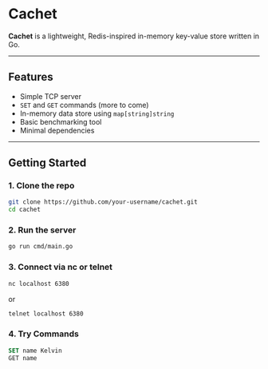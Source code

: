 #  Cachet

**Cachet** is a lightweight, Redis-inspired in-memory key-value store written in Go. 

---

##  Features

- Simple TCP server  
- `SET` and `GET` commands (more to come)  
- In-memory data store using `map[string]string`  
- Basic benchmarking tool  
- Minimal dependencies  

---

##  Getting Started

### 1. Clone the repo

```bash
git clone https://github.com/your-username/cachet.git
cd cachet
```

### 2. Run the server
```bash
go run cmd/main.go
```
### 3. Connect via nc or telnet
```bash
nc localhost 6380
```
or
```bash
telnet localhost 6380
```

### 4. Try Commands 

```sql
SET name Kelvin
GET name
```





